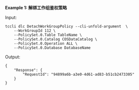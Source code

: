 **Example 1: 解绑工作组鉴权策略**



Input: 

```
tccli dlc DetachWorkGroupPolicy --cli-unfold-argument  \
    --WorkGroupId 112 \
    --PolicySet.0.Table TableName \
    --PolicySet.0.Catalog COSDataCatalog \
    --PolicySet.0.Operation ALL \
    --PolicySet.0.Database DatabaseName
```

Output: 
```
{
    "Response": {
        "RequestId": "94899a6b-a3e0-4d61-ad83-b51cb2473305"
    }
}
```

